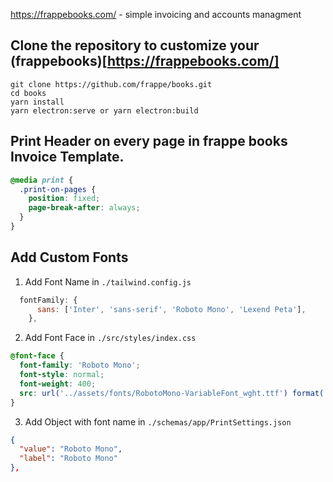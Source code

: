 https://frappebooks.com/ - simple invoicing and accounts managment

## Clone the repository to customize your (frappebooks)[https://frappebooks.com/]
```
git clone https://github.com/frappe/books.git
cd books
yarn install
yarn electron:serve or yarn electron:build
```
## Print Header on every page in frappe books Invoice Template.
```css
@media print {
  .print-on-pages {
    position: fixed;
    page-break-after: always;
  }
}
```

## Add Custom Fonts

1. Add Font Name in `./tailwind.config.js`
```js
  fontFamily: {
      sans: ['Inter', 'sans-serif', 'Roboto Mono', 'Lexend Peta'],
    },
```
2. Add Font Face in `./src/styles/index.css`
```css
@font-face {
  font-family: 'Roboto Mono';
  font-style: normal;
  font-weight: 400;
  src: url('../assets/fonts/RobotoMono-VariableFont_wght.ttf') format('ttf');
}
```
3. Add Object with font name in `./schemas/app/PrintSettings.json`
```json
{
  "value": "Roboto Mono",
  "label": "Roboto Mono"
},
```
